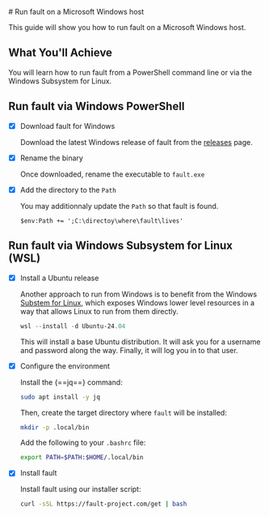 # Run fault on a Microsoft Windows host

This guide will show you how to run fault on a Microsoft Windows host.

## What You'll Achieve

You will learn how to run fault from a PowerShell command line or
via the Windows Subsystem for Linux.

## Run fault via Windows PowerShell

-   [X] Download fault for Windows

    Download the latest Windows release of fault from the
    [releases](https://github.com/rebound-how/rebound/releases/latest) page.

-   [X] Rename the binary

    Once downloaded, rename the executable to `fault.exe`

-   [X] Add the directory to the `Path`

    You may additionnaly update the `Path` so that fault is found.

    ```console
    $env:Path += ';C:\directoy\where\fault\lives' 
    ```

## Run fault via Windows Subsystem for Linux (WSL)

-   [X] Install a Ubuntu release

    Another approach to run from Windows is to benefit from the Windows
    [Substem for Linux](https://learn.microsoft.com/en-us/windows/wsl/setup/environment),
    which exposes Windows lower level resources in a way that allows Linux to
    run from them directly.

    ```powershell
    wsl --install -d Ubuntu-24.04
    ```

    This will install a base Ubuntu distribution. It will ask you for a
    username and password along the way. Finally, it will log you in to that
    user.


-   [X] Configure the environment

    Install the {==jq==} command:

    ```bash
    sudo apt install -y jq
    ```

    Then, create the target directory where `fault` will be installed:

    ```bash
    mkdir -p .local/bin
    ```

    Add the following to your `.bashrc` file:

    ```bash
    export PATH=$PATH:$HOME/.local/bin
    ```

-   [X] Install fault

    Install fault using our installer script:

    ```bash
    curl -sSL https://fault-project.com/get | bash
    ```
